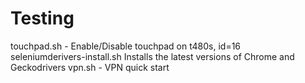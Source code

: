 # Testing

touchpad.sh - Enable/Disable touchpad on t480s, id=16 <br />
seleniumderivers-install.sh Installs the latest versions of Chrome and Geckodrivers
vpn.sh - VPN quick start

